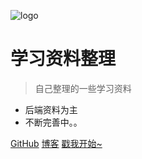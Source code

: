 ![logo](//ghost.oss.sherlocky.com/Fo58f32lahSftASkDjWsWwmrCmw_-thumb)

# 学习资料整理

> 自己整理的一些学习资料

* 后端资料为主
* 不断完善中。。

[GitHub](//github.com/y836097668/learning/)
[博客](//halo.sherlocky.com/)
[戳我开始~](/java/)